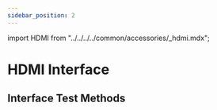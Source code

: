 ```yaml
---
sidebar_position: 2
---
```


import HDMI from "../../../../common/accessories/\_hdmi.mdx";

# HDMI Interface

## Interface Test Methods

<HDMI />

